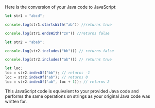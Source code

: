 Here is the conversion of your Java code to JavaScript:

```JavaScript
let str1 = "abcd";

console.log(str1.startsWith("ab")) //returns true

console.log(str1.endsWith("zn")) //returns false

let str2 = "abab";

console.log(str2.includes("bb"))) // returns false

console.log(str2.includes("ab"))) // returns true

let loc; 
loc = str2.indexOf("bb"); // returns -1
loc = str2.indexOf("ab"); // returns 0
loc = str2.indexOf("ab", loc + 1)); // returns 2
```
This JavaScript code is equivalent to your provided Java code and performs the same operations on strings as your original Java code was written for.
